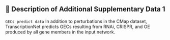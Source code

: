 ## 📁 Description of Additional Supplementary Data 1

`GECs predict data` In addition to perturbations in the CMap dataset, TranscriptionNet predicts GECs resulting from RNAi, CRISPR, and OE produced by all gene members in the input network.
